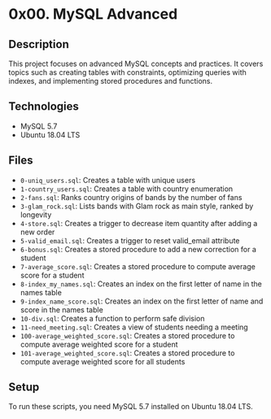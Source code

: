 # 0x00. MySQL Advanced

## Description
This project focuses on advanced MySQL concepts and practices. It covers topics such as creating tables with constraints, optimizing queries with indexes, and implementing stored procedures and functions.

## Technologies
- MySQL 5.7
- Ubuntu 18.04 LTS

## Files
- `0-uniq_users.sql`: Creates a table with unique users
- `1-country_users.sql`: Creates a table with country enumeration
- `2-fans.sql`: Ranks country origins of bands by the number of fans
- `3-glam_rock.sql`: Lists bands with Glam rock as main style, ranked by longevity
- `4-store.sql`: Creates a trigger to decrease item quantity after adding a new order
- `5-valid_email.sql`: Creates a trigger to reset valid_email attribute
- `6-bonus.sql`: Creates a stored procedure to add a new correction for a student
- `7-average_score.sql`: Creates a stored procedure to compute average score for a student
- `8-index_my_names.sql`: Creates an index on the first letter of name in the names table
- `9-index_name_score.sql`: Creates an index on the first letter of name and score in the names table
- `10-div.sql`: Creates a function to perform safe division
- `11-need_meeting.sql`: Creates a view of students needing a meeting
- `100-average_weighted_score.sql`: Creates a stored procedure to compute average weighted score for a student
- `101-average_weighted_score.sql`: Creates a stored procedure to compute average weighted score for all students

## Setup
To run these scripts, you need MySQL 5.7 installed on Ubuntu 18.04 LTS.
